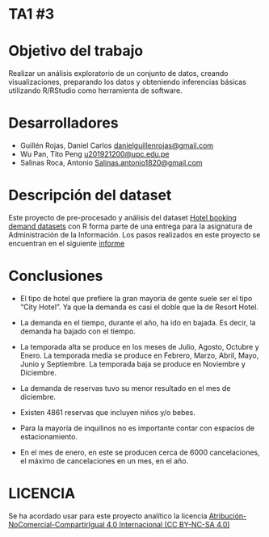 # TA1 #3

# Objetivo del trabajo
Realizar un análisis exploratorio de un conjunto de datos, creando visualizaciones, preparando los datos
y obteniendo inferencias básicas utilizando R/RStudio como herramienta de software.

# Desarrolladores
* Guillén Rojas, Daniel Carlos danielguillenrojas@gmail.com
* Wu Pan, Tito Peng u201921200@upc.edu.pe
* Salinas Roca, Antonio Salinas.antonio1820@gmail.com

# Descripción del dataset
Este proyecto de pre-procesado y análisis del dataset [Hotel booking demand datasets](https://www.sciencedirect.com/science/article/pii/S2352340918315191) con R forma parte de una entrega para la asignatura de Administración de la Información. Los pasos realizados en este proyecto se encuentran en el siguiente [informe](https://github.com/DanielCGR/ea-2021-1-cc51/blob/main/INFORME%20TA1%20%233.pdf)

# Conclusiones
* El tipo de hotel que prefiere la gran mayoría de gente suele ser el tipo “City Hotel”. Ya que la demanda es casi el doble que la de Resort Hotel.

* La demanda en el tiempo, durante el año, ha ido en bajada.  Es decir, la demanda ha bajado con el tiempo. 

* La temporada alta se produce en los meses de Julio, Agosto, Octubre y Enero. La temporada media se produce en Febrero, Marzo, Abril, Mayo, Junio y Septiembre. La temporada baja se produce en Noviembre y Diciembre.

* La demanda de reservas tuvo su menor resultado en el mes de diciembre. 

* Existen 4861 reservas que incluyen niños y/o bebes.

* Para la mayoría de inquilinos no es importante contar con espacios de estacionamiento.

* En el mes de enero, en este se producen cerca de 6000 cancelaciones, el máximo de cancelaciones en un mes, en el año.

# LICENCIA
Se ha acordado usar para este proyecto analítico la licencia [Atribución-NoComercial-CompartirIgual 4.0 Internacional (CC BY-NC-SA 4.0)](https://creativecommons.org/licenses/by-nc-sa/4.0/deed.es)
